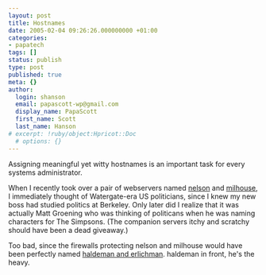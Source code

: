 ```yaml
---
layout: post
title: Hostnames
date: 2005-02-04 09:26:26.000000000 +01:00
categories:
- papatech
tags: []
status: publish
type: post
published: true
meta: {}
author:
  login: shanson
  email: papascott-wp@gmail.com
  display_name: PapaScott
  first_name: Scott
  last_name: Hanson
# excerpt: !ruby/object:Hpricot::Doc
  # options: {}
---
```

<p>Assigning meaningful yet witty hostnames is an important task for every systems administrator.</p>
<p>When I recently took over a pair of webservers named <a href="http://en.wikipedia.org/wiki/Nelson_Muntz">nelson</a> and <a href="http://en.wikipedia.org/wiki/Milhouse">milhouse</a>, I immediately thought of Watergate-era US politicians, since I knew my new boss had studied politics at Berkeley. Only later did I realize that it was actually Matt Groening who was thinking of politicans when he was naming characters for The Simpsons. (The companion servers itchy and scratchy should have been a dead giveaway.)</p>
<p>Too bad, since the firewalls protecting nelson and milhouse would have been perfectly named <a href="http://en.wikipedia.org/wiki/Watergate_Seven">haldeman and erlichman</a>. haldeman in front, he's the heavy.</p>
